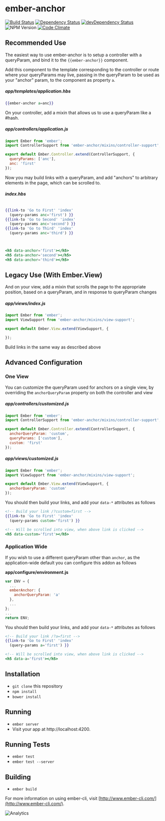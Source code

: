 # ember-anchor

[![Build Status](https://travis-ci.org/mike-north/ember-anchor.svg?branch=master)](https://travis-ci.org/mike-north/ember-anchor)
[![Dependency Status](https://david-dm.org/mike-north/ember-anchor.svg)](https://david-dm.org/mike-north/ember-anchor)
[![devDependency Status](https://david-dm.org/mike-north/ember-anchor/dev-status.svg)](https://david-dm.org/mike-north/ember-anchor#info=devDependencies)
![NPM Version](https://img.shields.io/npm/v/ember-anchor.svg)
[![Code Climate](https://codeclimate.com/github/mike-north/ember-anchor/badges/gpa.svg)](https://codeclimate.com/github/mike-north/ember-anchor)

## Recommended Use

The easiest way to use ember-anchor is to setup a controller with a queryParam, and bind it to the `{{ember-anchor}}` component. 

Add this component to the template corresponding to the controller or route where your queryParams may live, passing in the queryParam to be used as your "anchor" param, to the component as property `a`.

##### app/templates/application.hbs
```hbs
{{ember-anchor a=anc}}
```

On your controller, add a mixin that allows us to use a queryParam like a #hash.

##### app/controllers/application.js
```js
import Ember from 'ember';
import ControllerSupport from 'ember-anchor/mixins/controller-support';

export default Ember.Controller.extend(ControllerSupport, {
  queryParams: ['anc'],
  anc: 'first'
});
```

Now you may build links with a queryParam, and add "anchors" to arbitrary elements in the page, which can be scrolled to.

##### index.hbs
```hbs

{{link-to 'Go to First' 'index'
  (query-params anc='first') }}
{{link-to 'Go to Second' 'index'
  (query-params anc='second') }}
{{link-to 'Go to Third' 'index'
  (query-params anc='third') }}



<h5 data-anchor='first'></h5>
<h5 data-anchor='second'></h5>
<h5 data-anchor='third'></h5>

```

## Legacy Use (With Ember.View)

And on your view, add a mixin that scrolls the page to the appropriate position, based on a queryParam, and in response to queryParam changes

##### app/views/index.js
```js
import Ember from 'ember';
import ViewSupport from 'ember-anchor/mixins/view-support';

export default Ember.View.extend(ViewSupport, {

});

```

Build links in the same way as described above

## Advanced Configuration

### One View

You can customize the queryParam used for anchors on a single view, by overriding the `anchorQueryParam` property on both the controller and view

##### app/controllers/customized.js
```js
import Ember from 'ember';
import ControllerSupport from 'ember-anchor/mixins/controller-support';

export default Ember.Controller.extend(ControllerSupport, {
  anchorQueryParam: 'custom',
  queryParams: ['custom'],
  custom: 'first'
});

```

##### app/views/customized.js
```js
import Ember from 'ember';
import ViewSupport from 'ember-anchor/mixins/view-support';

export default Ember.View.extend(ViewSupport, {
  anchorQueryParam: 'custom'
});

```

You should then build your links, and add your `data-*` attributes as follows

```handlebars
<!-- Build your link /?custom=first -->
{{link-to 'Go to First' 'index'
  (query-params custom='first') }}

<!-- Will be scrolled into view, when above link is clicked -->
<h5 data-custom='first'></h5>

```

### Application Wide

If you wish to use a different queryParam other than `anchor`, as the application-wide default you can configure this addon as follows

**app/configure/environment.js**

```js
var ENV = {
  ...
  emberAnchor: {
    anchorQueryParam: 'a'
  },
  ...
};
...
return ENV;

```

You should then build your links, and add your `data-*` attributes as follows

```handlebars
<!-- Build your link /?a=first -->
{{link-to 'Go to First' 'index'
  (query-params a='first') }}

<!-- Will be scrolled into view, when above link is clicked -->
<h5 data-a='first'></h5>

```

## Installation

* `git clone` this repository
* `npm install`
* `bower install`

## Running

* `ember server`
* Visit your app at http://localhost:4200.

## Running Tests

* `ember test`
* `ember test --server`

## Building

* `ember build`

For more information on using ember-cli, visit [http://www.ember-cli.com/](http://www.ember-cli.com/).

![Analytics](https://ga-beacon.appspot.com/UA-66610985-1/mike-north/ember-anchor/readme)
